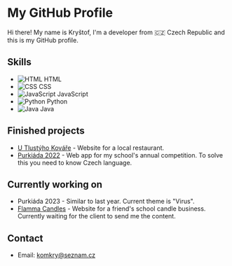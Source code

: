 # My GitHub Profile

Hi there! My name is Kryštof, I'm a developer from :czech_republic: Czech Republic and this is my GitHub profile.

## Skills

- ![HTML](https://cdn-icons-png.flaticon.com/16/5968/5968267.png) HTML
- ![CSS](https://cdn-icons-png.flaticon.com/16/5968/5968242.png) CSS
- ![JavaScript](https://cdn-icons-png.flaticon.com/16/5968/5968292.png) JavaScript
- ![Python](https://cdn-icons-png.flaticon.com/16/5968/5968350.png) Python
- ![Java](https://cdn-icons-png.flaticon.com/16/5968/5968282.png) Java

## Finished projects
- [U Tlustýho Kováře](https://utlustyhokovare.cz) - Website for a local restaurant.
- [Purkiáda 2022](https://whpurkiada.netlify.app) - Web app for my school's annual competition. To solve this you need to know Czech language.

## Currently working on
- Purkiáda 2023 - Similar to last year. Current theme is "Virus".
- [Flamma Candles](https://flamma-candles.netlify.app/) - Website for a friend's school candle business. Currently waiting for the client to send me the content.
<!-- ## Education

- Bachelor's degree in Computer Science from XYZ University -->

## Contact

- Email: [komkry@seznam.cz](mailto:komkry@seznam.cz)
<!-- - LinkedIn: [linkedin.com/in/username](https://linkedin.com/in/username) -->
